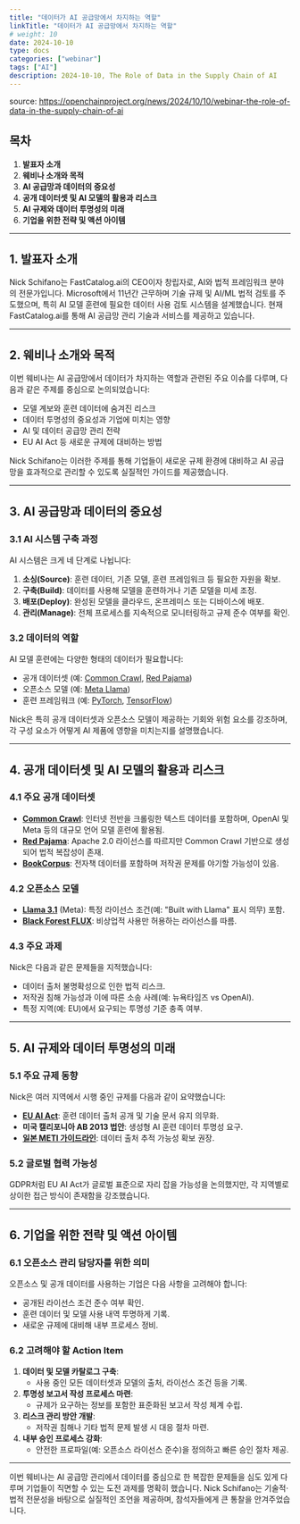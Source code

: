 ```yaml
---
title: "데이터가 AI 공급망에서 차지하는 역할"
linkTitle: "데이터가 AI 공급망에서 차지하는 역할"
# weight: 10
date: 2024-10-10
type: docs
categories: ["webinar"]
tags: ["AI"]
description: 2024-10-10, The Role of Data in the Supply Chain of AI
---
```


source: https://openchainproject.org/news/2024/10/10/webinar-the-role-of-data-in-the-supply-chain-of-ai 

## 목차
1. **발표자 소개**  
2. **웨비나 소개와 목적**  
3. **AI 공급망과 데이터의 중요성**  
4. **공개 데이터셋 및 AI 모델의 활용과 리스크**  
5. **AI 규제와 데이터 투명성의 미래**  
6. **기업을 위한 전략 및 액션 아이템**

---

## 1. 발표자 소개

Nick Schifano는 FastCatalog.ai의 CEO이자 창립자로, AI와 법적 프레임워크 분야의 전문가입니다. Microsoft에서 11년간 근무하며 기술 규제 및 AI/ML 법적 검토를 주도했으며, 특히 AI 모델 훈련에 필요한 데이터 사용 검토 시스템을 설계했습니다. 현재 FastCatalog.ai를 통해 AI 공급망 관리 기술과 서비스를 제공하고 있습니다.

---

## 2. 웨비나 소개와 목적

이번 웨비나는 AI 공급망에서 데이터가 차지하는 역할과 관련된 주요 이슈를 다루며, 다음과 같은 주제를 중심으로 논의되었습니다:

- 모델 계보와 훈련 데이터에 숨겨진 리스크
- 데이터 투명성의 중요성과 기업에 미치는 영향
- AI 및 데이터 공급망 관리 전략
- EU AI Act 등 새로운 규제에 대비하는 방법

Nick Schifano는 이러한 주제를 통해 기업들이 새로운 규제 환경에 대비하고 AI 공급망을 효과적으로 관리할 수 있도록 실질적인 가이드를 제공했습니다.

---

## 3. AI 공급망과 데이터의 중요성

### 3.1 AI 시스템 구축 과정
AI 시스템은 크게 네 단계로 나뉩니다:
1. **소싱(Source)**: 훈련 데이터, 기존 모델, 훈련 프레임워크 등 필요한 자원을 확보.
2. **구축(Build)**: 데이터를 사용해 모델을 훈련하거나 기존 모델을 미세 조정.
3. **배포(Deploy)**: 완성된 모델을 클라우드, 온프레미스 또는 디바이스에 배포.
4. **관리(Manage)**: 전체 프로세스를 지속적으로 모니터링하고 규제 준수 여부를 확인.

### 3.2 데이터의 역할
AI 모델 훈련에는 다양한 형태의 데이터가 필요합니다:
- 공개 데이터셋 (예: [Common Crawl](https://commoncrawl.org/), [Red Pajama](https://github.com/togethercomputer/RedPajamaData))
- 오픈소스 모델 (예: [Meta Llama](https://huggingface.co/meta-llama/Llama-3.1-70B-Instruct))
- 훈련 프레임워크 (예: [PyTorch](https://pytorch.org/), [TensorFlow](https://www.tensorflow.org/))

Nick은 특히 공개 데이터셋과 오픈소스 모델이 제공하는 기회와 위험 요소를 강조하며, 각 구성 요소가 어떻게 AI 제품에 영향을 미치는지를 설명했습니다.

---

## 4. 공개 데이터셋 및 AI 모델의 활용과 리스크

### 4.1 주요 공개 데이터셋
- **[Common Crawl](https://commoncrawl.org/)**: 인터넷 전반을 크롤링한 텍스트 데이터를 포함하며, OpenAI 및 Meta 등의 대규모 언어 모델 훈련에 활용됨.
- **[Red Pajama](https://github.com/togethercomputer/RedPajamaData)**: Apache 2.0 라이선스를 따르지만 Common Crawl 기반으로 생성되어 법적 복잡성이 존재.
- **[BookCorpus](https://huggingface.co/datasets/bookcorpus/bookcorpus)**: 전자책 데이터를 포함하며 저작권 문제를 야기할 가능성이 있음.

### 4.2 오픈소스 모델
- **[Llama 3.1](https://huggingface.co/meta-llama/Llama-3.1-70B-Instruct)** (Meta): 특정 라이선스 조건(예: "Built with Llama" 표시 의무) 포함.
- **[Black Forest FLUX](https://huggingface.co/black-forest-labs/FLUX.1-dev)**: 비상업적 사용만 허용하는 라이선스를 따름.

### 4.3 주요 과제
Nick은 다음과 같은 문제들을 지적했습니다:
- 데이터 출처 불명확성으로 인한 법적 리스크.
- 저작권 침해 가능성과 이에 따른 소송 사례(예: 뉴욕타임즈 vs OpenAI).
- 특정 지역(예: EU)에서 요구되는 투명성 기준 충족 여부.

---

## 5. AI 규제와 데이터 투명성의 미래

### 5.1 주요 규제 동향
Nick은 여러 지역에서 시행 중인 규제를 다음과 같이 요약했습니다:
- **[EU AI Act](https://eur-lex.europa.eu/legal-content/EN/TXT/?uri=CELEX:32024R1689)**: 훈련 데이터 출처 공개 및 기술 문서 유지 의무화.
- **미국 캘리포니아 AB 2013 법안**: 생성형 AI 훈련 데이터 투명성 요구.
- **[일본 METI 가이드라인](https://www.meti.go.jp/english/)**: 데이터 출처 추적 가능성 확보 권장.

### 5.2 글로벌 협력 가능성
GDPR처럼 EU AI Act가 글로벌 표준으로 자리 잡을 가능성을 논의했지만, 각 지역별로 상이한 접근 방식이 존재함을 강조했습니다.

---

## 6. 기업을 위한 전략 및 액션 아이템

### 6.1 오픈소스 관리 담당자를 위한 의미
오픈소스 및 공개 데이터를 사용하는 기업은 다음 사항을 고려해야 합니다:
- 공개된 라이선스 조건 준수 여부 확인.
- 훈련 데이터 및 모델 사용 내역 투명하게 기록.
- 새로운 규제에 대비해 내부 프로세스 정비.

### 6.2 고려해야 할 Action Item
1. **데이터 및 모델 카탈로그 구축**:
   - 사용 중인 모든 데이터셋과 모델의 출처, 라이선스 조건 등을 기록.
2. **투명성 보고서 작성 프로세스 마련**:
   - 규제가 요구하는 정보를 포함한 표준화된 보고서 작성 체계 수립.
3. **리스크 관리 방안 개발**:
   - 저작권 침해나 기타 법적 문제 발생 시 대응 절차 마련.
4. **내부 승인 프로세스 강화**:
   - 안전한 프로파일(예: 오픈소스 라이선스 준수)을 정의하고 빠른 승인 절차 제공.

---

이번 웨비나는 AI 공급망 관리에서 데이터를 중심으로 한 복잡한 문제들을 심도 있게 다루며 기업들이 직면할 수 있는 도전 과제를 명확히 했습니다. Nick Schifano는 기술적·법적 전문성을 바탕으로 실질적인 조언을 제공하며, 참석자들에게 큰 통찰을 안겨주었습니다.
